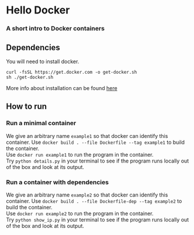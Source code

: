 # Hello Docker
### A short intro to Docker containers

## Dependencies
You will need to install docker.

```
curl -fsSL https://get.docker.com -o get-docker.sh
sh ./get-docker.sh
```

More info about installation can be found [here](https://docs.docker.com/engine/install/ubuntu/)

## How to run
### Run a minimal container
We give an arbitrary name `example1` so that docker can identify this container.
Use `docker build . --file Dockerfile --tag example1` to build the container.  
Use `docker run example1` to run the program in the container.  
Try `python details.py` in your terminal to see if the program runs locally out of the box and look at its output. 

### Run a container with dependencies
We give an arbitrary name `example2` so that docker can identify this container.
Use `docker build . --file Dockerfile-dep --tag example2` to build the container.  
Use `docker run example2` to run the program in the container.  
Try `python show_ip.py` in your terminal to see if the program runs locally out of the box and look at its output. 